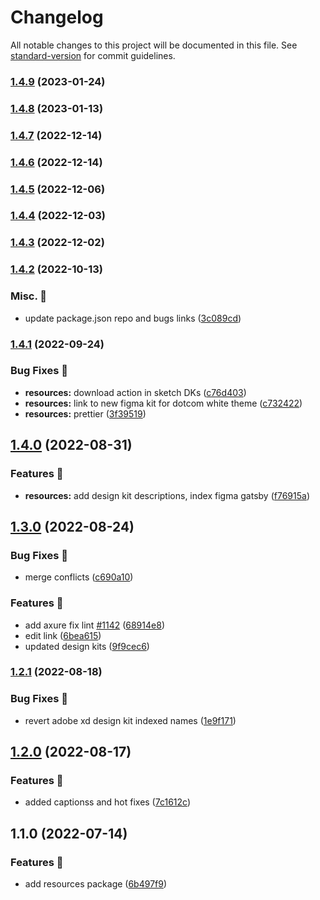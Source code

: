 # Changelog

All notable changes to this project will be documented in this file. See [standard-version](https://github.com/conventional-changelog/standard-version) for commit guidelines.

### [1.4.9](https://github.com/carbon-design-system/carbon-platform/compare/@carbon-platform/resources@1.4.8...@carbon-platform/resources@1.4.9) (2023-01-24)

### [1.4.8](https://github.com/carbon-design-system/carbon-platform/compare/@carbon-platform/resources@1.4.7...@carbon-platform/resources@1.4.8) (2023-01-13)

### [1.4.7](https://github.com/carbon-design-system/carbon-platform/compare/@carbon-platform/resources@1.4.6...@carbon-platform/resources@1.4.7) (2022-12-14)

### [1.4.6](https://github.com/carbon-design-system/carbon-platform/compare/@carbon-platform/resources@1.4.5...@carbon-platform/resources@1.4.6) (2022-12-14)

### [1.4.5](https://github.com/carbon-design-system/carbon-platform/compare/@carbon-platform/resources@1.4.4...@carbon-platform/resources@1.4.5) (2022-12-06)

### [1.4.4](https://github.com/carbon-design-system/carbon-platform/compare/@carbon-platform/resources@1.4.3...@carbon-platform/resources@1.4.4) (2022-12-03)

### [1.4.3](https://github.com/carbon-design-system/carbon-platform/compare/@carbon-platform/resources@1.4.2...@carbon-platform/resources@1.4.3) (2022-12-02)

### [1.4.2](https://github.com/carbon-design-system/carbon-platform/compare/@carbon-platform/resources@1.4.1...@carbon-platform/resources@1.4.2) (2022-10-13)


### Misc. 🔮

* update package.json repo and bugs links ([3c089cd](https://github.com/carbon-design-system/carbon-platform/commit/3c089cdde1ddde2a3b9f750680755c4253bfcae2))

### [1.4.1](https://github.com/carbon-design-system/carbon-platform/compare/@carbon-platform/resources@1.4.0...@carbon-platform/resources@1.4.1) (2022-09-24)


### Bug Fixes 🐛

* **resources:** download action in sketch DKs ([c76d403](https://github.com/carbon-design-system/carbon-platform/commit/c76d403052ac4c94321bfcbf02bbbf51900e2398))
* **resources:** link to new figma kit for dotcom white theme ([c732422](https://github.com/carbon-design-system/carbon-platform/commit/c7324222b88f60a2298ac862a04f45e16619231e))
* **resources:** prettier ([3f39519](https://github.com/carbon-design-system/carbon-platform/commit/3f395199abeb040ccc59de6daaf0e727398a9e83))

## [1.4.0](https://github.com/carbon-design-system/carbon-platform/compare/@carbon-platform/resources@1.3.0...@carbon-platform/resources@1.4.0) (2022-08-31)


### Features 🌟

* **resources:** add design kit descriptions, index figma gatsby ([f76915a](https://github.com/carbon-design-system/carbon-platform/commit/f76915abf894f628dfe353af836c71e33e5bbff2))

## [1.3.0](https://github.com/carbon-design-system/carbon-platform/compare/@carbon-platform/resources@1.2.1...@carbon-platform/resources@1.3.0) (2022-08-24)


### Bug Fixes 🐛

* merge conflicts ([c690a10](https://github.com/carbon-design-system/carbon-platform/commit/c690a1060cb9174512eea5304b9d066aba20b8da))


### Features 🌟

* add axure fix lint [#1142](https://github.com/carbon-design-system/carbon-platform/issues/1142) ([68914e8](https://github.com/carbon-design-system/carbon-platform/commit/68914e842b6c0e23ec033f94e7b11b0d867952f4))
* edit link ([6bea615](https://github.com/carbon-design-system/carbon-platform/commit/6bea615ccb32d371dae55ea4a9646c561ac32126))
* updated design kits ([9f9cec6](https://github.com/carbon-design-system/carbon-platform/commit/9f9cec67f9df608a5b7935e499d4c82a801be566))

### [1.2.1](https://github.com/carbon-design-system/carbon-platform/compare/@carbon-platform/resources@1.2.0...@carbon-platform/resources@1.2.1) (2022-08-18)


### Bug Fixes 🐛

* revert adobe xd design kit indexed names ([1e9f171](https://github.com/carbon-design-system/carbon-platform/commit/1e9f171328813cb4431a1d12b0bce075cb4beccb))

## [1.2.0](https://github.com/carbon-design-system/carbon-platform/compare/@carbon-platform/resources@1.1.0...@carbon-platform/resources@1.2.0) (2022-08-17)


### Features 🌟

* added captionss and hot fixes ([7c1612c](https://github.com/carbon-design-system/carbon-platform/commit/7c1612c6fdb8dc42a502ef5bba77d7883942c32f))

## 1.1.0 (2022-07-14)


### Features 🌟

* add resources package ([6b497f9](https://github.com/carbon-design-system/carbon-platform/commit/6b497f907561b0c085f37dcd4af31dda263388c0))
